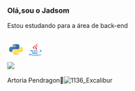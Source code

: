 ### Olá,sou o Jadsom

Estou estudando para a área de back-end
<div style="display: inline_block"><br>
  <img align="center" alt="Salter-python" height="30" width="40" src="https://raw.githubusercontent.com/devicons/devicon/master/icons/python/python-original.svg">
  
  <img align="center" alt="Salter-java" height="30" width="40" src="https://raw.githubusercontent.com/devicons/devicon/master/icons/java/java-original.svg">
  
</div>

<div>  
  
  <a href="https://www.linkedin.com/in/jadsom-magalhães-0777b6241/" target="_blank"><img src="https://img.shields.io/badge/-LinkedIn-%230077B5?style=for-the-badge&logo=linkedin&logoColor=white" target="_blank"></a> 
</div>

Artoria Pendragon👑![1136_Excalibur](https://github.com/Freitas-gui/Calisthenics-Movements/assets/121525881/fe9f1c23-3236-4f42-9ffe-198d6f84fd63)


